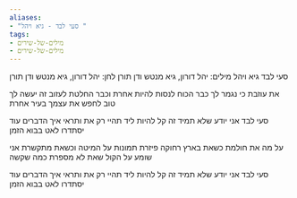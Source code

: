 ```yaml
---
aliases:
- "סעי לבד - גיא ויהל "
tags:
- מילים-של-שירים
- מילים-של-שירים
---
```


סעי לבד
גיא ויהל
מילים: יהל דורון, גיא מנטש ודן תורן
לחן: יהל דורון, גיא מנטש ודן תורן



את עוזבת
כי נגמר לך כבר הכוח לנסות
להיות אחרת וכבר החלטת לעזוב
זה יעשה לך טוב
לחפש את עצמך בעיר אחרת

סעי לבד
אני יודע שלא תמיד זה קל להיות ליד
תהיי רק את
ותראי איך הדברים עוד יסתדרו לאט
בבוא הזמן

על מה את חולמת
כשאת בארץ רחוקה
פיזרת תמונות על המיטה
וכשאת מתקשרת
אני שומע על הקול
שאת לא מספרת
כמה שקשה

סעי לבד
אני יודע שלא תמיד זה קל להיות ליד
תהיי רק את
ותראי איך הדברים עוד יסתדרו לאט
בבוא הזמן